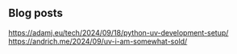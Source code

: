 
## Blog posts

https://adamj.eu/tech/2024/09/18/python-uv-development-setup/
https://andrich.me/2024/09/uv-i-am-somewhat-sold/